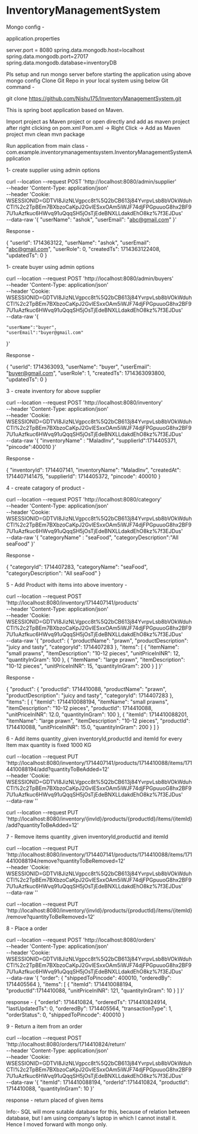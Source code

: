 # InventoryManagementSystem

Mongo config - 

application.properties

server.port = 8080
spring.data.mongodb.host=localhost
spring.data.mongodb.port=27017
spring.data.mongodb.database=inventoryDB


Pls setup and run mongo server before starting the application using above mongo config
Clone Git Repo in your local system using below Git command - 

git clone https://github.com/Nishu175/InventoryManagementSystem.git

This is spring boot application based on Maven.

Import project as Maven project or open directly and add as maven project after right clicking on pom.xml
    Pom.xml -> Right Click -> Add as Maven project
mvn clean
mvn package

Run application from main class -
com.example.inventorymanagementsystem.InventoryManagementSystemApplication







1- create supplier using admin options

curl --location --request POST 'http://localhost:8080/admin/supplier' \
--header 'Content-Type: application/json' \
--header 'Cookie: WSESSIONID=GDTVI8JizNLVgpcc8t%5Q2bCB613j84YvrpvLsb8bVOkWduhCTl%2c2TpBEm7BXbzoCaKpJ2GvIESxxOAm5iWJF74djFPGpuuoG8hx2BF97U1uAzfkuc6HWvq91uQqqSH5jOsTjEdeBNXLLdakdEhO8kz%7f3EJDus' \
--data-raw '{
    "userName": "ashok",
    "userEmail": "abc@gmail.com"
}'

Response - 

{
    "userId": 1714363122,
    "userName": "ashok",
    "userEmail": "abc@gmail.com",
    "userRole": 0,
    "createdTs": 1714363122408,
    "updatedTs": 0
}




1- create buyer using admin options


curl --location --request POST 'http://localhost:8080/admin/buyers' \
--header 'Content-Type: application/json' \
--header 'Cookie: WSESSIONID=GDTVI8JizNLVgpcc8t%5Q2bCB613j84YvrpvLsb8bVOkWduhCTl%2c2TpBEm7BXbzoCaKpJ2GvIESxxOAm5iWJF74djFPGpuuoG8hx2BF97U1uAzfkuc6HWvq91uQqqSH5jOsTjEdeBNXLLdakdEhO8kz%7f3EJDus' \
--data-raw '{
    
    "userName":"buyer",
    "userEmail":"buyer@gmail.com"
    
}'

Response - 

{
    "userId": 1714363093,
    "userName": "buyer",
    "userEmail": "buyer@gmail.com",
    "userRole": 1,
    "createdTs": 1714363093800,
    "updatedTs": 0
}


3 - create inventory for above supplier

curl --location --request POST 'http://localhost:8080/inventory' \
--header 'Content-Type: application/json' \
--header 'Cookie: WSESSIONID=GDTVI8JizNLVgpcc8t%5Q2bCB613j84YvrpvLsb8bVOkWduhCTl%2c2TpBEm7BXbzoCaKpJ2GvIESxxOAm5iWJF74djFPGpuuoG8hx2BF97U1uAzfkuc6HWvq91uQqqSH5jOsTjEdeBNXLLdakdEhO8kz%7f3EJDus' \
--data-raw '{ "inventoryName" : "MaladInv", "supplierId":1714405371, "pincode":400010 }'


Response - 

{
    "inventoryId": 1714407141,
    "inventoryName": "MaladInv",
    "createdAt": 1714407141475,
    "supplierId": 1714405372,
    "pincode": 400010
}


4 - create catagory of product - 

curl --location --request POST 'http://localhost:8080/category' \
--header 'Content-Type: application/json' \
--header 'Cookie: WSESSIONID=GDTVI8JizNLVgpcc8t%5Q2bCB613j84YvrpvLsb8bVOkWduhCTl%2c2TpBEm7BXbzoCaKpJ2GvIESxxOAm5iWJF74djFPGpuuoG8hx2BF97U1uAzfkuc6HWvq91uQqqSH5jOsTjEdeBNXLLdakdEhO8kz%7f3EJDus' \
--data-raw '{
    "categoryName" : "seaFood",
    "categoryDescription":"All seaFood"
}'

Response - 

{
    "categoryId": 1714407283,
    "categoryName": "seaFood",
    "categoryDescription": "All seaFood"
}

5 - Add Product with items into above inventory - 


curl --location --request POST 'http://localhost:8080/inventory/1714407141/products' \
--header 'Content-Type: application/json' \
--header 'Cookie: WSESSIONID=GDTVI8JizNLVgpcc8t%5Q2bCB613j84YvrpvLsb8bVOkWduhCTl%2c2TpBEm7BXbzoCaKpJ2GvIESxxOAm5iWJF74djFPGpuuoG8hx2BF97U1uAzfkuc6HWvq91uQqqSH5jOsTjEdeBNXLLdakdEhO8kz%7f3EJDus' \
--data-raw '{
    "product": {
        "productName": "prawn",
        "productDescription": "juicy and tasty",
        "categoryId": 1714407283
    },
    "items": [
        {
            "itemName": "small prawns",
            "itemDescription": "10-12 pieces",
            "unitPriceInINR": 12,
            "quantityInGram": 100
        },
        {
            "itemName": "large prawn",
            "itemDescription": "10-12 pieces",
            "unitPriceInINR": 15,
            "quantityInGram": 200
        }
    ]
}'

Response -

{
    "product": {
        "productId": 1714410088,
        "productName": "prawn",
        "productDescription": "juicy and tasty",
        "categoryId": 1714407283
    },
    "items": [
        {
            "itemId": 1714410088194,
            "itemName": "small prawns",
            "itemDescription": "10-12 pieces",
            "productId": 1714410088,
            "unitPriceInINR": 12.0,
            "quantityInGram": 100
        },
        {
            "itemId": 1714410088201,
            "itemName": "large prawn",
            "itemDescription": "10-12 pieces",
            "productId": 1714410088,
            "unitPriceInINR": 15.0,
            "quantityInGram": 200
        }
    ]
}


6 - Add items quantity ,given inventoryId,productId and itemId
for every Item max quantity is fixed 1000 KG

curl --location --request PUT 'http://localhost:8080/inventory/1714407141/products/1714410088/items/1714410088194/add?quantityToBeAdded=12' \
--header 'Cookie: WSESSIONID=GDTVI8JizNLVgpcc8t%5Q2bCB613j84YvrpvLsb8bVOkWduhCTl%2c2TpBEm7BXbzoCaKpJ2GvIESxxOAm5iWJF74djFPGpuuoG8hx2BF97U1uAzfkuc6HWvq91uQqqSH5jOsTjEdeBNXLLdakdEhO8kz%7f3EJDus' \
--data-raw ''

curl --location --request PUT 'http://localhost:8080/inventory/{invId}/products/{productId}/items/{itemId}/add?quantityToBeAdded=12'


7 - Remove items quantity ,given inventoryId,productId and itemId

curl --location --request PUT 'http://localhost:8080/inventory/1714407141/products/1714410088/items/1714410088194/remove?quantityToBeRemoved=12' \
--header 'Cookie: WSESSIONID=GDTVI8JizNLVgpcc8t%5Q2bCB613j84YvrpvLsb8bVOkWduhCTl%2c2TpBEm7BXbzoCaKpJ2GvIESxxOAm5iWJF74djFPGpuuoG8hx2BF97U1uAzfkuc6HWvq91uQqqSH5jOsTjEdeBNXLLdakdEhO8kz%7f3EJDus' \
--data-raw ''

curl --location --request PUT 'http://localhost:8080/inventory/{invId}/products/{productId}/items/{itemId}/remove?quantityToBeRemoved=12'


8 - Place a order

curl --location --request POST 'http://localhost:8080/orders' \
--header 'Content-Type: application/json' \
--header 'Cookie: WSESSIONID=GDTVI8JizNLVgpcc8t%5Q2bCB613j84YvrpvLsb8bVOkWduhCTl%2c2TpBEm7BXbzoCaKpJ2GvIESxxOAm5iWJF74djFPGpuuoG8hx2BF97U1uAzfkuc6HWvq91uQqqSH5jOsTjEdeBNXLLdakdEhO8kz%7f3EJDus' \
--data-raw '{
    "order": {
        "shippedToPincode": 400010,
        "orderedBy": 1714405564
    },
    "items": [
        {
            "itemId": 1714410088194,
            "productId":1714410088,
            "unitPriceInINR": 121,
            "quantityInGram": 10
        }
    ]
}'

response -
{
    "orderId": 1714410824,
    "orderedTs": 1714410824914,
    "lastUpdatedTs": 0,
    "orderedBy": 1714405564,
    "transactionType": 1,
    "orderStatus": 0,
    "shippedToPincode": 400010
}


9 - Return a item from an order

curl --location --request POST 'http://localhost:8080/orders/1714410824/return' \
--header 'Content-Type: application/json' \
--header 'Cookie: WSESSIONID=GDTVI8JizNLVgpcc8t%5Q2bCB613j84YvrpvLsb8bVOkWduhCTl%2c2TpBEm7BXbzoCaKpJ2GvIESxxOAm5iWJF74djFPGpuuoG8hx2BF97U1uAzfkuc6HWvq91uQqqSH5jOsTjEdeBNXLLdakdEhO8kz%7f3EJDus' \
--data-raw '{
    "itemId": 1714410088194,
    "orderId":1714410824,
    "productId": 1714410088,
    "quantityInGram": 10
}'

response -
return placed of given items

Info:- SQL will more sutable database for this, because of relation between database, but I am using company's laptop in which I cannot install it. Hence I moved forward with mongo only.


